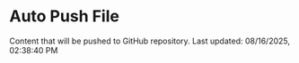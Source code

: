# Auto Push File

Content that will be pushed to GitHub repository.
Last updated: 08/16/2025, 02:38:40 PM